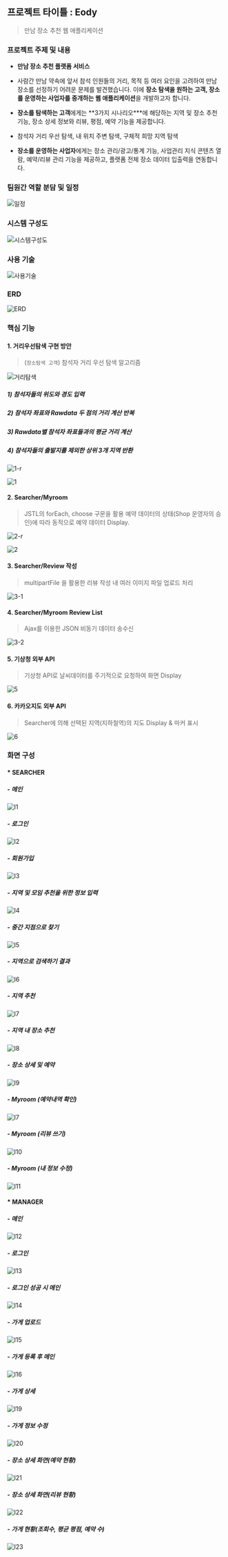 ## 프로젝트 타이틀 : Eody

> 만남 장소 추천 웹 애플리케이션


### 프로젝트 주제 및 내용

* **만남 장소 추천 플랫폼 서비스**

* 사람간 만남 약속에 앞서 참석 인원들의 거리, 목적 등 여러 요인을 고려하여 만남 장소를 선정하기 어려운 문제를 발견했습니다. 이에 **장소 탐색을 원하는 고객, 장소를 운영하는 사업자를 중개하는 웹 애플리케이션**을 개발하고자 합니다.

* **장소를 탐색하는 고객**에게는 **3가지 시나리오\***에 해당하는 지역 및 장소 추천 기능, 장소 상세 정보와 리뷰, 평점, 예약 기능을 제공합니다.

- 참석자 거리 우선 탐색, 내 위치 주변 탐색, 구체적 희망 지역 탐색

*  **장소를 운영하는 사업자**에게는 장소 관리/광고/통계 기능, 사업관리 지식 콘텐츠 열람, 예약/리뷰 관리 기능을 제공하고, 플랫폼 전체 장소 데이터 입출력을 연동합니다.


### 팀원간 역할 분담 및 일정

![일정](https://user-images.githubusercontent.com/24764210/93493335-c1a40400-f946-11ea-99c7-0dc1f91a77d1.png)


### 시스템 구성도

![시스템구성도](https://user-images.githubusercontent.com/24764210/93493549-fb750a80-f946-11ea-8117-9b2b0628021a.png)


### 사용 기술

![사용기술](https://user-images.githubusercontent.com/24764210/93493562-fdd76480-f946-11ea-9be0-e244bc6fdc9e.png)


### ERD

![ERD](https://user-images.githubusercontent.com/24764210/93493620-121b6180-f947-11ea-91d4-e67a14dc2948.png)


### 핵심 기능

#### 1. 거리우선탐색 구현 방안

> (`장소탐색 고객`) 참석자 거리 우선 탐색 알고리즘

![거리탐색](https://user-images.githubusercontent.com/24764210/93493568-ff089180-f946-11ea-9f43-4087d6b23d9a.png)

##### 1) 참석자들의 위도와 경도 입력

##### 2) 참석자 좌표와 Rawdata 두 점의 거리 계산 반복

##### 3) Rawdata별 참석자 좌표들과의 평균 거리 계산

##### 4) 참석자들의 출발지를 제외한 상위 3개 지역 반환

![1-r](https://user-images.githubusercontent.com/24764210/93493662-20697d80-f947-11ea-944e-e0b4b6cad1ec.png)

![1](https://user-images.githubusercontent.com/24764210/93493659-1f385080-f947-11ea-8d8b-4da563442adc.png)

#### 2. Searcher/Myroom

> JSTL의 forEach, choose 구문을 활용
> 예약 데이터의 상태(Shop 운영자의 승인)에 따라 동적으로 예약 데이터 Display.

![2-r](https://user-images.githubusercontent.com/24764210/93493669-22334100-f947-11ea-8153-f91a2cd4739f.png)

![2](https://user-images.githubusercontent.com/24764210/93493667-21021400-f947-11ea-8523-bf70419a959d.png)

#### 3. Searcher/Review 작성

> multipartFile 을 활용한 리뷰 작성 내 여러 이미지 파일 업로드 처리

![3-1](https://user-images.githubusercontent.com/24764210/93493681-23fd0480-f947-11ea-9f6e-6ab60b88d173.png)

#### 4. Searcher/Myroom Review List

> Ajax를 이용한 JSON 비동기 데이터 송수신

![3-2](https://user-images.githubusercontent.com/24764210/93493686-25c6c800-f947-11ea-9989-02925139d030.png)

#### 5. 기상청 외부 API

> 기상청 API로 날씨데이터를 주기적으로 요청하여 화면 Display

![5](https://user-images.githubusercontent.com/24764210/93493700-295a4f00-f947-11ea-8b9d-2b22b8bcbcc2.png)

#### 6. 카카오지도 외부 API

> Searcher에 의해 선택된 지역(지하철역)의 지도 Display & 마커 표시

![6](https://user-images.githubusercontent.com/24764210/93493708-2b241280-f947-11ea-811d-f2c91ad4bcd8.png)


### 화면 구성

#### * SEARCHER

##### - 메인

![I1](https://user-images.githubusercontent.com/24764210/93496010-b30b1c00-f949-11ea-93dc-0c8eba46d2cc.jpg)

##### - 로그인

![I2](https://user-images.githubusercontent.com/24764210/93496013-b3a3b280-f949-11ea-86f4-a4379afd6a75.jpg)

##### - 회원가입

![I3](https://user-images.githubusercontent.com/24764210/93496014-b43c4900-f949-11ea-94fe-8210a5ff826c.jpg)

##### - 지역 및 모임 추천을 위한 정보 입력

![I4](https://user-images.githubusercontent.com/24764210/93496016-b4d4df80-f949-11ea-917b-bb10386943ce.jpg)

##### - 중간 지점으로 찾기

![I5](https://user-images.githubusercontent.com/24764210/93496018-b4d4df80-f949-11ea-9e6b-382c3d44b2ef.jpg)

##### - 지역으로 검색하기 결과

![I6](https://user-images.githubusercontent.com/24764210/93496020-b56d7600-f949-11ea-9535-df7ad4132992.jpg)

##### - 지역 추천 

![I7](https://user-images.githubusercontent.com/24764210/93496023-b6060c80-f949-11ea-96fe-9cfb36be181c.png)

##### - 지역 내 장소 추천 

![I8](https://user-images.githubusercontent.com/24764210/93496027-b69ea300-f949-11ea-8bed-2573b4dcc0b5.png)

##### - 장소 상세 및 예약

![I9](https://user-images.githubusercontent.com/24764210/93496030-b69ea300-f949-11ea-878d-474b7f1baf3c.png)

##### - Myroom (예약내역 확인)

![I7](https://user-images.githubusercontent.com/24764210/93496022-b56d7600-f949-11ea-8951-99a3dccf2aea.jpg)

##### - Myroom (리뷰 쓰기)

![I10](https://user-images.githubusercontent.com/24764210/93496032-b7373980-f949-11ea-96db-f7af2bdab301.png)

##### - Myroom (내 정보 수정)

![I11](https://user-images.githubusercontent.com/24764210/93496033-b7373980-f949-11ea-8573-4ca408dcc01c.jpg)

#### * MANAGER

##### - 메인

![I12](https://user-images.githubusercontent.com/24764210/93496035-b7cfd000-f949-11ea-98b1-585a47dff5fc.png)

##### - 로그인

![I13](https://user-images.githubusercontent.com/24764210/93496037-b7cfd000-f949-11ea-9ee0-f433b30dc5fa.png)

##### - 로그인 성공 시 메인

![I14](https://user-images.githubusercontent.com/24764210/93496040-b8686680-f949-11ea-8a32-f000999d3981.png)

##### - 가게 업로드

![I15](https://user-images.githubusercontent.com/24764210/93496046-b8686680-f949-11ea-81cb-118164c0674c.png)

##### - 가게 등록 후 메인

![I16](https://user-images.githubusercontent.com/24764210/93496047-b900fd00-f949-11ea-9a3b-5f0ec14d767f.png)

##### - 가게 상세

![I19](https://user-images.githubusercontent.com/24764210/93496048-b9999380-f949-11ea-99c8-6d17d304f5d8.JPG)

##### - 가게 정보 수정

![I20](https://user-images.githubusercontent.com/24764210/93496052-b9999380-f949-11ea-8c14-d5d9d7ad3f77.png)

##### - 장소 상세 화면(예약 현황)

![I21](https://user-images.githubusercontent.com/24764210/93496054-ba322a00-f949-11ea-8f98-2f3acec0e469.png)

##### - 장소 상세 화면(리뷰 현황)

![I22](https://user-images.githubusercontent.com/24764210/93496055-ba322a00-f949-11ea-9b0d-943197c83ccb.png)

##### - 가게 현황(조회수, 평균 평점, 예약 수)

![I23](https://user-images.githubusercontent.com/24764210/93496057-bacac080-f949-11ea-9523-76ccaf8a5e3c.png)

